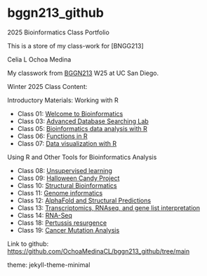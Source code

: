 # bggn213_github
 
2025 Bioinformatics Class Portfolio 

This is a store of my class-work for [BNGG213]

Celia L Ochoa Medina

My classwork from [BGGN213](https://bioboot.github.io/bggn213_W25/) W25 at UC San Diego.

Winter 2025 Class Content: 

Introductory Materials: Working with R

- Class 01: [Welcome to Bioinformatics](https://github.com/OchoaMedinaCL/bggn213_github/blob/main/lab1_CLOM_v2.pdf)
- Class 03: [Advanced Database Searching Lab](https://github.com/OchoaMedinaCL/bggn213_github/blob/main/lab3_CLOM.pdf)
- Class 05: [Bioinformatics data analysis with R](https://github.com/OchoaMedinaCL/bggn213_github/blob/main/class5_CLOMqmd.qmd)
- Class 06: [Functions in R](https://github.com/OchoaMedinaCL/bggn213_github/blob/0e1b44e3902f000583eb8e47d5da3cce6f12d946/class-xx/lab6_class_CLOM_2.qmd)
- Class 07: [Data visualization with R](https://github.com/OchoaMedinaCL/bggn213_github/blob/main/Lab7_CLOM.qmd)

Using R and Other Tools for Bioinformatics Analysis
 
- Class 08: [Unsupervised learning](https://github.com/OchoaMedinaCL/bggn213_github/blob/main/Lab8_CLOM.qmd)
- Class 09: [Halloween Candy Project](https://github.com/OchoaMedinaCL/bggn213_github/blob/main/Class10_pt2_CLOM.qmd)
- Class 10: [Structural Bioinformatics](https://github.com/OchoaMedinaCL/bggn213_github/blob/main/Class10_pt2_CLOM.qmd)
- Class 11: [Genome informatics](https://github.com/OchoaMedinaCL/bggn213_github/blob/main/CLOM_Q13_Q14.qmd)
- Class 12: [AlphaFold and Structural Predictions](https://github.com/OchoaMedinaCL/bggn213_github/blob/main/lab10_AF2.qmd)
- Class 13: [Transcriptomics, RNAseq, and gene list interpretation](https://github.com/OchoaMedinaCL/bggn213_github/blob/main/Class13_CLOMqmd.qmd)
- Class 14: [RNA-Seq](https://github.com/OchoaMedinaCL/bggn213_github/blob/main/lab14_CLOM.qmd)
- Class 18: [Pertussis resurgence](https://github.com/OchoaMedinaCL/bggn213_github/blob/main/Lab19_CLOM.qmd)
- Class 19: [Cancer Mutation Analysis](https://github.com/OchoaMedinaCL/bggn213_github/blob/main/Lab19_CLOM.qmd)

Link to github: https://github.com/OchoaMedinaCL/bggn213_github/tree/main

theme: jekyll-theme-minimal
